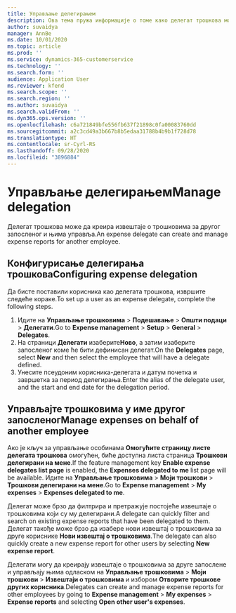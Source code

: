 ```yaml
---
title: Управљање делегирањем
description: Ова тема пружа информације о томе како делегат трошкова може да креира извештаје о трошковима за другог запосленог и њима управља.
author: suvaidya
manager: AnnBe
ms.date: 10/01/2020
ms.topic: article
ms.prod: ''
ms.service: dynamics-365-customerservice
ms.technology: ''
ms.search.form: ''
audience: Application User
ms.reviewer: kfend
ms.search.scope: ''
ms.search.region: ''
ms.author: suvaidya
ms.search.validFrom: ''
ms.dyn365.ops.version: ''
ms.openlocfilehash: c6a721849bfe556fb637f21898c0fa00083760dd
ms.sourcegitcommit: a2c3cd49a3b667b8b5edaa31788b4b9b1f728d78
ms.translationtype: HT
ms.contentlocale: sr-Cyrl-RS
ms.lasthandoff: 09/28/2020
ms.locfileid: "3896884"
---
```

# <a name="manage-delegation"></a><span data-ttu-id="3a8ce-103">Управљање делегирањем</span><span class="sxs-lookup"><span data-stu-id="3a8ce-103">Manage delegation</span></span>
<span data-ttu-id="3a8ce-104">Делегат трошкова може да креира извештаје о трошковима за другог запосленог и њима управља.</span><span class="sxs-lookup"><span data-stu-id="3a8ce-104">An expense delegate can create and manage expense reports for another employee.</span></span>

## <a name="configuring-expense-delegation"></a><span data-ttu-id="3a8ce-105">Конфигурисање делегирања трошкова</span><span class="sxs-lookup"><span data-stu-id="3a8ce-105">Configuring expense delegation</span></span>

<span data-ttu-id="3a8ce-106">Да бисте поставили корисника као делегата трошкова, извршите следеће кораке.</span><span class="sxs-lookup"><span data-stu-id="3a8ce-106">To set up a user as an expense delegate, complete the following steps.</span></span> 
1. <span data-ttu-id="3a8ce-107">Идите на **Управљање трошковима** > **Подешавање** > **Општи подаци** > **Делегати**.</span><span class="sxs-lookup"><span data-stu-id="3a8ce-107">Go to **Expense management** > **Setup** > **General** > **Delegates**.</span></span> 
2. <span data-ttu-id="3a8ce-108">На страници **Делегати** изаберите**Ново**, а затим изаберите запосленог коме ће бити дефинисан делегат.</span><span class="sxs-lookup"><span data-stu-id="3a8ce-108">On the **Delegates** page, select **New** and then select the employee that will have a delegate defined.</span></span> 
3. <span data-ttu-id="3a8ce-109">Унесите псеудоним корисника-делегата и датум почетка и завршетка за период делегирања.</span><span class="sxs-lookup"><span data-stu-id="3a8ce-109">Enter the alias of the delegate user, and the start and end date for the delegation period.</span></span>

## <a name="manage-expenses-on-behalf-of-another-employee"></a><span data-ttu-id="3a8ce-110">Управљајте трошковима у име другог запосленог</span><span class="sxs-lookup"><span data-stu-id="3a8ce-110">Manage expenses on behalf of another employee</span></span>

<span data-ttu-id="3a8ce-111">Ако је кључ за управљање особинама **Омогућите страницу листе делегата трошкова** омогућен, биће доступна листа страница **Трошкови делегирани на мене**.</span><span class="sxs-lookup"><span data-stu-id="3a8ce-111">If the feature management key **Enable expense delegates list page** is enabled, the **Expenses delegated to me** list page will be available.</span></span> <span data-ttu-id="3a8ce-112">Идите на **Управљање трошковима** > **Моји трошкови** > **Трошкови делегирани на мене**.</span><span class="sxs-lookup"><span data-stu-id="3a8ce-112">Go to **Expense management** > **My expenses** > **Expenses delegated to me**.</span></span>

<span data-ttu-id="3a8ce-113">Делегат може брзо да филтрира и претражује постојеће извештаје о трошковима који су му делегирани.</span><span class="sxs-lookup"><span data-stu-id="3a8ce-113">A delegate can quickly filter and search on existing expense reports that have been delegated to them.</span></span> <span data-ttu-id="3a8ce-114">Делегат такође може брзо да изабере нови извештај о трошковима за друге кориснике **Нови извештај о трошковима**.</span><span class="sxs-lookup"><span data-stu-id="3a8ce-114">The delegate can also quickly create a new expense report for other users by selecting **New expense report**.</span></span>

<span data-ttu-id="3a8ce-115">Делегати могу да креирају извештаје о трошковима за друге запослене и управљају њима одласком на **Управљање трошковима** > **Моји трошкови** > **Извештаји о трошковима** и избором **Отворите трошкове других корисника**.</span><span class="sxs-lookup"><span data-stu-id="3a8ce-115">Delegates can create and manage expense reports for other employees by going to **Expense management** > **My expenses** > **Expense reports** and selecting **Open other user's expenses**.</span></span>
